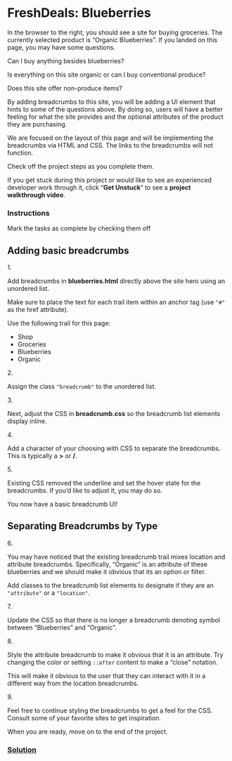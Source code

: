 # FreshDeals: Blueberries

In the browser to the right, you should see a site for buying groceries.
The currently selected product is “Organic Blueberries”. If you landed
on this page, you may have some questions.

Can I buy anything besides blueberries?

Is everything on this site organic or can I buy conventional produce?

Does this site offer non-produce items?

By adding breadcrumbs to this site, you will be adding a UI element that
hints to some of the questions above. By doing so, users will have a
better feeling for what the site provides and the optional attributes of
the product they are purchasing.

We are focused on the layout of this page and will be implementing the
breadcrumbs via HTML and CSS. The links to the breadcrumbs will not
function.

Check off the project steps as you complete them.

If you get stuck during this project or would like to see an experienced
developer work through it, click “**Get Unstuck**“ to see a **project
walkthrough video**.

### Instructions

Mark the tasks as complete by checking them off

## Adding basic breadcrumbs

1\.

Add breadcrumbs in **blueberries.html** directly above the site hero
using an unordered list.

Make sure to place the text for each trail item within an anchor tag
(use `"#"` as the href attribute).

Use the following trail for this page:

- Shop
- Groceries
- Blueberries
- Organic

2\.

Assign the class `"breadcrumb"` to the unordered list.

3\.

Next, adjust the CSS in **breadcrumb.css** so the breadcrumb list
elements display inline.

4\.

Add a character of your choosing with CSS to separate the breadcrumbs.
This is typically a **\>** or **/**.

5\.

Existing CSS removed the underline and set the hover state for the
breadcrumbs. If you’d like to adjust it, you may do so.

You now have a basic breadcrumb UI!

## Separating Breadcrumbs by Type

6\.

You may have noticed that the existing breadcrumb trail mixes location
and attribute breadcrumbs. Specifically, “Organic” is an attribute of
these blueberries and we should make it obvious that its an option or
filter.

Add classes to the breadcrumb list elements to designate if they are an
`"attribute"` or a `"location"`.

7\.

Update the CSS so that there is no longer a breadcrumb denoting symbol
between “Blueberries” and “Organic”.

8\.

Style the attribute breadcrumb to make it obvious that it is an
attribute. Try changing the color or setting `::after` content to make a
“close” notation.

This will make it obvious to the user that they can interact with it in
a different way from the location breadcrumbs.

9\.

Feel free to continue styling the breadcrumbs to get a feel for the CSS.
Consult some of your favorite sites to get inspiration.

When you are ready, move on to the end of the project.

### [Solution](https://datttrian.github.io/codecademy/improved-styling-with-css/ui-breadcrumb-proj/index.html)

